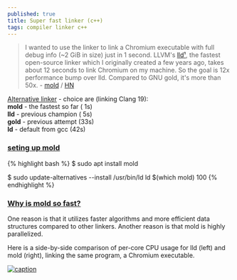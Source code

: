 ```yaml
---
published: true
title: Super fast linker (c++)
tags: compiler linker c++
---
```

> I wanted to use the linker to link a Chromium executable with full debug info (~2 GiB in size) just in 1 second. LLVM's [lld](https://news.ycombinator.com/item?id=13670458)[¹](https://lld.llvm.org/), the fastest open-source linker which I originally created a few years ago, takes about 12 seconds to link Chromium on my machine. So the goal is 12x performance bump over lld. Compared to GNU gold, it's more than 50x. - [mold](https://github.com/rui314/mold) / [HN](https://news.ycombinator.com/item?id=26233244)

[Alternative linker](https://chatgpt.com/share/67b4ec70-7164-800d-b0e5-15c374172817) - choice are (linking Clang 19):  
**mold** - the fastest so far ( 1s)  
**lld**  - previous champion  ( 5s)  
**gold** - previous attempt   (33s)  
**ld**   - default from gcc   (42s)  

### [seting up mold](https://chatgpt.com/share/67b4ec70-7164-800d-b0e5-15c374172817)

{% highlight bash %}
$ sudo apt install mold

$ sudo update-alternatives --install /usr/bin/ld ld $(which mold) 100
{% endhighlight %}

### [Why is mold so fast?](https://github.com/rui314/mold?tab=readme-ov-file#why-is-mold-so-fast)

One reason is that it utilizes faster algorithms and more efficient data structures compared to other linkers. Another reason is that mold is highly parallelized.

Here is a side-by-side comparison of per-core CPU usage for lld (left) and mold (right), linking the same program, a Chromium executable.

[![caption](https://github.com/rui314/mold/raw/main/docs/htop.gif) ](https://github.com/rui314/mold?tab=readme-ov-file#mold-a-modern-linker)